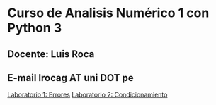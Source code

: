 # Curso de Analisis Numérico 1 con Python 3
## Docente: Luis Roca
## E-mail lrocag AT uni DOT pe
[Laboratorio 1: Errores](http://nbviewer.jupyter.org/github/luisrocag/numerico1/blob/master/laboratorio1.ipynb)
[Laboratorio 2: Condicionamiento](http://nbviewer.jupyter.org/github/luisrocag/numerico1/blob/master/laboratorio2.ipynb)
